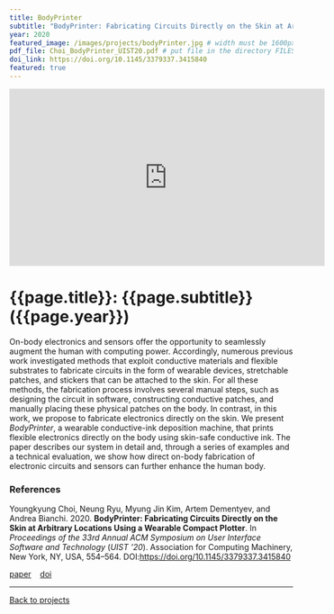 ```yaml
---
title: BodyPrinter
subtitle: "BodyPrinter: Fabricating Circuits Directly on the Skin at Arbitrary Locations Using a Wearable Compact Plotter"
year: 2020
featured_image: /images/projects/bodyPrinter.jpg # width must be 1600px	
pdf_file: Choi_BodyPrinter_UIST20.pdf # put file in the directory FILES
doi_link: https://doi.org/10.1145/3379337.3415840
featured: true
---
```


<iframe width="560" height="315" src="https://www.youtube.com/embed/XA9z8xhkhsQ" frameborder="0" allow="accelerometer; autoplay; encrypted-media; gyroscope; picture-in-picture" allowfullscreen></iframe>

<!-- DO NOT CHANGE MANUALLY -->
# {{page.title}}: {{page.subtitle}} ({{page.year}})

On-body electronics and sensors offer the opportunity to seamlessly augment the human with computing power. Accordingly, numerous previous work investigated methods that exploit conductive materials and flexible substrates to fabricate circuits in the form of wearable devices, stretchable patches, and stickers that can be attached to the skin. For all these methods, the fabrication process involves several manual steps, such as designing the circuit in software, constructing conductive patches, and manually placing these physical patches on the body. In contrast, in this work, we propose to fabricate electronics directly on the skin. We present *BodyPrinter*, a wearable  conductive-ink deposition machine, that prints flexible electronics directly on the body using skin-safe conductive ink. The paper describes our system in detail and, through a series of examples and a technical evaluation, we show how direct on-body fabrication of electronic circuits and sensors can further enhance the human body.


### References

Youngkyung Choi, Neung Ryu, Myung Jin Kim, Artem Dementyev, and Andrea Bianchi. 2020. **BodyPrinter: Fabricating Circuits Directly on the Skin at Arbitrary Locations Using a Wearable Compact Plotter**. In <i>Proceedings of the 33rd Annual ACM Symposium on User Interface Software and Technology</i> (<i>UIST '20</i>). Association for Computing Machinery, New York, NY, USA, 554–564. DOI:https://doi.org/10.1145/3379337.3415840

<!-- DO NOT CHANGE MANUALLY -->
<a href="{{ site.url }}/files/{{ page.year }}/{{ page.pdf_file }}" target="_blank">paper</a>&nbsp;&nbsp;&nbsp;
<a href="{{ page.doi_link }}" target="_blank">doi</a>

--- 

<a href="/index.html" class="button button--large">Back to projects</a>
